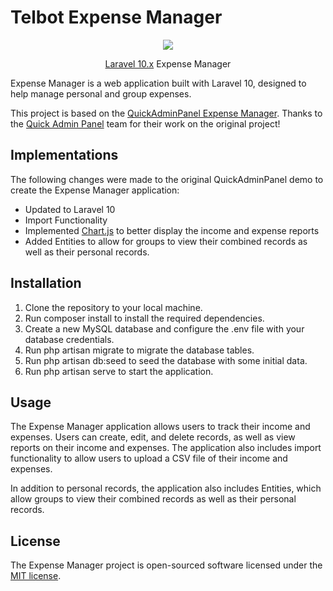 # Telbot Expense Manager

<p align="center"><img src="https://laravel.com/assets/img/components/logo-laravel.svg"></p>

<p align="center">
<a href="https://laravel.com/docs/10.x">Laravel 10.x</a> Expense Manager
</p>

Expense Manager is a web application built with Laravel 10, designed to help manage personal and group expenses.

This project is based on the [QuickAdminPanel Expense Manager](https://quickadminpanel.com/demo/expense-manager). Thanks to the [Quick Admin Panel](https://quickadminpanel.com) team for their work on the original project!

## Implementations

The following changes were made to the original QuickAdminPanel demo to create the Expense Manager application:

- Updated to Laravel 10
- Import Functionality
- Implemented [Chart.js](https://www.chartjs.org/) to better display the income and expense reports
- Added Entities to allow for groups to view their combined records as well as their personal records.

## Installation
1. Clone the repository to your local machine.
2. Run composer install to install the required dependencies.
3. Create a new MySQL database and configure the .env file with your database credentials.
4. Run php artisan migrate to migrate the database tables.
5. Run php artisan db:seed to seed the database with some initial data.
6. Run php artisan serve to start the application.

## Usage

The Expense Manager application allows users to track their income and expenses. Users can create, edit, and delete records, as well as view reports on their income and expenses. The application also includes import functionality to allow users to upload a CSV file of their income and expenses.

In addition to personal records, the application also includes Entities, which allow groups to view their combined records as well as their personal records.

## License

The Expense Manager project is open-sourced software licensed under the [MIT license](https://opensource.org/licenses/MIT).
